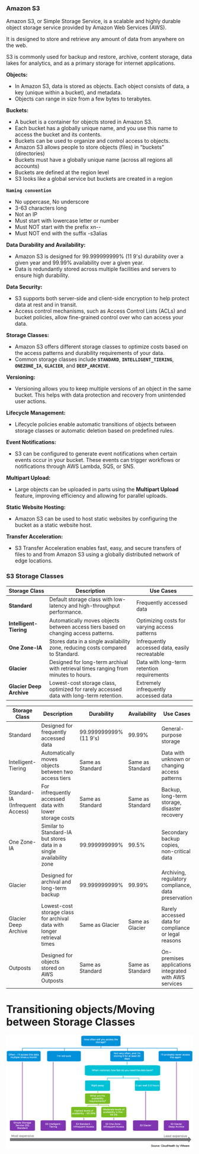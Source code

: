 ### Amazon S3

Amazon S3, or Simple Storage Service, is a scalable and highly durable object storage service provided by Amazon Web Services (AWS). 

It is designed to store and retrieve any amount of data from anywhere on the web. 

S3 is commonly used for backup and restore, archive, content storage, data lakes for analytics, and as a primary storage for internet applications.


**Objects:**
- In Amazon S3, data is stored as objects. Each object consists of data, a key (unique within a bucket), and metadata.
- Objects can range in size from a few bytes to terabytes.

**Buckets:**
- A bucket is a container for objects stored in Amazon S3.
- Each bucket has a globally unique name, and you use this name to access the bucket and its contents.
- Buckets can be used to organize and control access to objects.
- Amazon S3 allows people to store objects (files) in “buckets” (directories)
- Buckets must have a globally unique name (across all regions all accounts)
- Buckets are defined at the region level
- S3 looks like a global service but buckets are created in a region

 **`Naming convention`**
- No uppercase, No underscore
- 3-63 characters long
- Not an IP
- Must start with lowercase letter or number
- Must NOT start with the prefix xn--
- Must NOT end with the suffix -s3alias

**Data Durability and Availability:**
- Amazon S3 is designed for 99.999999999% (11 9's) durability over a given year and 99.99% availability over a given year.
- Data is redundantly stored across multiple facilities and servers to ensure high durability.

**Data Security:**
- S3 supports both server-side and client-side encryption to help protect data at rest and in transit.
- Access control mechanisms, such as Access Control Lists (ACLs) and bucket policies, allow fine-grained control over who can access your data.

**Storage Classes:**
- Amazon S3 offers different storage classes to optimize costs based on the access patterns and durability requirements of your data.
- Common storage classes include **`STANDARD`**, **`INTELLIGENT_TIERING`**, **`ONEZONE_IA`**, **`GLACIER`**, and **`DEEP_ARCHIVE`**.

**Versioning:**
- Versioning allows you to keep multiple versions of an object in the same bucket. This helps with data protection and recovery from unintended user actions.

**Lifecycle Management:**
- Lifecycle policies enable automatic transitions of objects between storage classes or automatic deletion based on predefined rules.

**Event Notifications:**
- S3 can be configured to generate event notifications when certain events occur in your bucket. These events can trigger workflows or notifications through AWS Lambda, SQS, or SNS.

**Multipart Upload:**
- Large objects can be uploaded in parts using the **Multipart Upload** feature, improving efficiency and allowing for parallel uploads.

**Static Website Hosting:**
- Amazon S3 can be used to host static websites by configuring the bucket as a static website host.

**Transfer Acceleration:**
- S3 Transfer Acceleration enables fast, easy, and secure transfers of files to and from Amazon S3 using a globally distributed network of edge locations.


### S3 Storage Classes

| Storage Class                | Description                                                                                                       | Use Cases                                       |
|------------------------------|-------------------------------------------------------------------------------------------------------------------|-------------------------------------------------|
| **Standard**                 | Default storage class with low-latency and high-throughput performance.                                          | Frequently accessed data                        |
| **Intelligent-Tiering**      | Automatically moves objects between access tiers based on changing access patterns.                                | Optimizing costs for varying access patterns    |
| **One Zone-IA**              | Stores data in a single availability zone, reducing costs compared to Standard.                                   | Infrequently accessed data, easily recreatable  |
| **Glacier**                  | Designed for long-term archival with retrieval times ranging from minutes to hours.                                | Data with long-term retention requirements     |
| **Glacier Deep Archive**     | Lowest-cost storage class, optimized for rarely accessed data with long-term retention.                            | Extremely infrequently accessed data           |



| Storage Class           | Description                                                    | Durability                           | Availability                       | Use Cases                                             |
|-------------------------|----------------------------------------------------------------|--------------------------------------|-------------------------------------|-------------------------------------------------------|
| Standard                | Designed for frequently accessed data                          | 99.999999999% (11 9's)               | 99.99%                              | General-purpose storage                                |
| Intelligent-Tiering     | Automatically moves objects between two access tiers           | Same as Standard                    | Same as Standard                    | Data with unknown or changing access patterns           |
| Standard-IA (Infrequent Access) | For infrequently accessed data with lower storage costs | Same as Standard                    | Same as Standard                    | Backup, long-term storage, disaster recovery            |
| One Zone-IA             | Similar to Standard-IA but stores data in a single availability zone | 99.999999999%                       | 99.5%                               | Secondary backup copies, non-critical data               |
| Glacier                 | Designed for archival and long-term backup                     | 99.999999999%                       | 99.99%                  | Archiving, regulatory compliance, data preservation     |
| Glacier Deep Archive    | Lowest-cost storage class for archival data with longer retrieval times | Same as Glacier                  | Same as Glacier                  | Rarely accessed data for compliance or legal reasons    |
| Outposts                | Designed for objects stored on AWS Outposts                     | Same as Standard                    | Same as Standard                    | On-premises applications integrated with AWS services  |

# Transitioning objects/Moving between Storage Classes

![GitHub Logo](https://github.com/gul-ahmed/AWS-Notes/blob/main/s3/s3%20transition.png)
